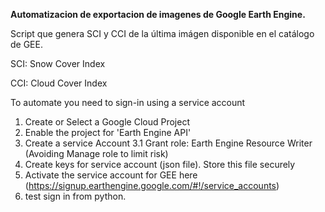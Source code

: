 **Automatizacion de exportacion de imagenes de Google Earth Engine.**

Script que genera SCI y CCI de la última imágen disponible en el catálogo de GEE.

SCI: Snow Cover Index

CCI: Cloud Cover Index


To automate you need to sign-in using a service account
1. Create or Select a Google Cloud Project
2. Enable the project for 'Earth Engine API'
3. Create a service Account
    3.1 Grant role: Earth Engine Resource Writer (Avoiding Manage role to limit risk)
4. Create keys for service account (json file). Store this file securely
5. Activate the service account for GEE here (https://signup.earthengine.google.com/#!/service_accounts)
6. test sign in from python.
